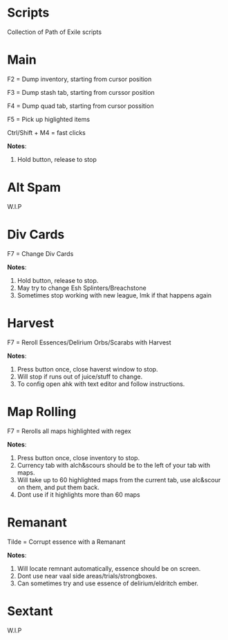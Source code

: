 # Scripts
 Collection of Path of Exile scripts

# Main
F2 = Dump inventory, starting from cursor position

F3 = Dump stash tab, starting from curssor position

F4 = Dump quad tab, starting from cursor possition

F5 = Pick up higlighted items

Ctrl/Shift + M4 = fast clicks

**Notes**:
1. Hold button, release to stop

# Alt Spam
W.I.P

# Div Cards
F7 = Change Div Cards

**Notes**:
1. Hold button, release to stop.
2. May try to change Esh Splinters/Breachstone
3. Sometimes stop working with new league, lmk if that happens again

# Harvest
F7 = Reroll Essences/Delirium Orbs/Scarabs with Harvest

**Notes**:
1. Press button once, close haverst window to stop.
2. Will stop if runs out of juice/stuff to change.
3. To config open ahk with text editor and follow instructions.

# Map Rolling
F7 = Rerolls all maps highlighted with regex

**Notes**:
1. Press button once, close inventory to stop.
2. Currency tab with alch&scours should be to the left of your tab with maps.
3. Will take up to 60 highlighted maps from the current tab, use alc&scour on them, and put them back.
4. Dont use if it highlights more than 60 maps

# Remanant
Tilde = Corrupt essence with a Remanant

**Notes**:
1. Will locate remnant automatically, essence should be on screen.
2. Dont use near vaal side areas/trials/strongboxes.
3. Can sometimes try and use essence of delirium/eldritch ember.

# Sextant
W.I.P




